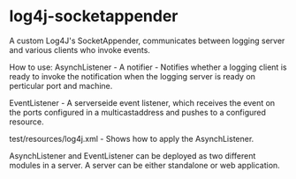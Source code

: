 # log4j-socketappender
A custom Log4J's SocketAppender, communicates between logging server and various clients who invoke events.

How to use: 
AsynchListener - A notifier - Notifies whether a logging client is ready to invoke the notification when the logging server is ready on perticular port and machine.

EventListener - A serverseide event listener, which receives the event on the ports configured in a multicastaddress and pushes to a configured resource.

test/resources/log4j.xml - Shows how to apply the AsynchListener.


AsynchListener and EventListener can be deployed as two different modules in a server. A server can be either standalone or web application. 
